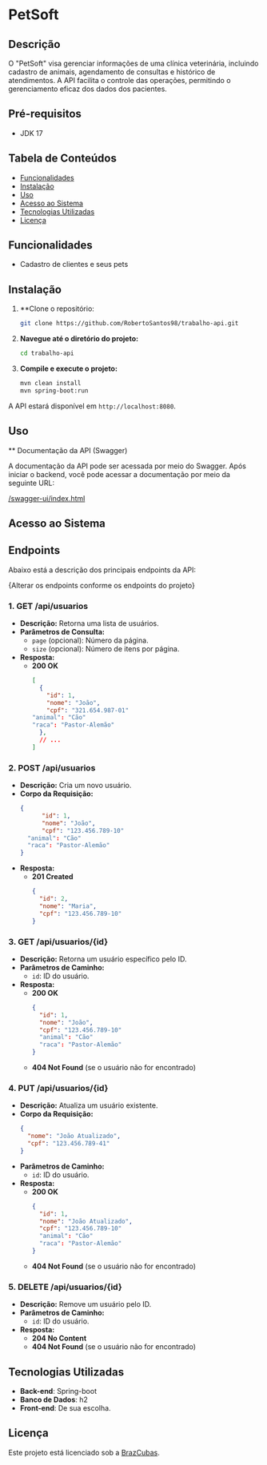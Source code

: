 # PetSoft

## Descrição

O "PetSoft" visa gerenciar informações de uma clínica veterinária, incluindo cadastro de animais, agendamento de consultas e histórico de atendimentos. A API facilita o controle das operações, permitindo o gerenciamento eficaz dos dados dos pacientes.

## Pré-requisitos
- JDK 17


## Tabela de Conteúdos
- [Funcionalidades](#funcionalidades)
- [Instalação](#instalação)
- [Uso](#uso)
- [Acesso ao Sistema](#acesso-ao-sistema)
- [Tecnologias Utilizadas](#tecnologias-utilizadas)
- [Licença](#licença)

## Funcionalidades
- Cadastro de clientes e seus pets

## Instalação

1. **Clone o repositório:
   ```bash
   git clone https://github.com/RobertoSantos98/trabalho-api.git
   ```
2. **Navegue até o diretório do projeto:**

   ```bash
   cd trabalho-api
   ```
3. **Compile e execute o projeto:**

   ```bash
   mvn clean install
   mvn spring-boot:run
   ```

A API estará disponível em `http://localhost:8080`.



## Uso

** Documentação da API (Swagger)

A documentação da API pode ser acessada por meio do Swagger. Após iniciar o backend, você pode acessar a documentação por meio da seguinte URL:

[/swagger-ui/index.html](http://localhost:8080//swagger-ui/index.html)


## Acesso ao Sistema

## Endpoints

Abaixo está a descrição dos principais endpoints da API:

{Alterar os endpoints conforme os endpoints do projeto}

### **1. GET /api/usuarios**

- **Descrição:** Retorna uma lista de usuários.
- **Parâmetros de Consulta:**
  - `page` (opcional): Número da página.
  - `size` (opcional): Número de itens por página.
- **Resposta:**
  - **200 OK**
    ```json
    [
      {
        "id": 1,
        "nome": "João",
        "cpf": "321.654.987-01"
	"animal": "Cão"
	"raca": "Pastor-Alemão"
      },
      // ...
    ]
    ```

### **2. POST /api/usuarios**

- **Descrição:** Cria um novo usuário.
- **Corpo da Requisição:**
  ```json
  {
    	"id": 1,
        "nome": "João",
        "cpf": "123.456.789-10"
	"animal": "Cão"
	"raca": "Pastor-Alemão"
  }
  ```
- **Resposta:**
  - **201 Created**
    ```json
    {
      "id": 2,
      "nome": "Maria",
      "cpf": "123.456.789-10"
    }
    ```

### **3. GET /api/usuarios/{id}**

- **Descrição:** Retorna um usuário específico pelo ID.
- **Parâmetros de Caminho:**
  - `id`: ID do usuário.
- **Resposta:**
  - **200 OK**
    ```json
    {
      "id": 1,
      "nome": "João",
      "cpf": "123.456.789-10"
      "animal": "Cão"
      "raca": "Pastor-Alemão"
    }
    ```
  - **404 Not Found** (se o usuário não for encontrado)

### **4. PUT /api/usuarios/{id}**

- **Descrição:** Atualiza um usuário existente.
- **Corpo da Requisição:**
  ```json
  {
    "nome": "João Atualizado",
    "cpf": "123.456.789-41"
  }
  ```
- **Parâmetros de Caminho:**
  - `id`: ID do usuário.
- **Resposta:**
  - **200 OK**
    ```json
    {
      "id": 1,
      "nome": "João Atualizado",
      "cpf": "123.456.789-10"
      "animal": "Cão"
      "raca": "Pastor-Alemão"
    }
    ```
  - **404 Not Found** (se o usuário não for encontrado)

### **5. DELETE /api/usuarios/{id}**

- **Descrição:** Remove um usuário pelo ID.
- **Parâmetros de Caminho:**
  - `id`: ID do usuário.
- **Resposta:**
  - **204 No Content**
  - **404 Not Found** (se o usuário não for encontrado)

## Tecnologias Utilizadas
- **Back-end**: Spring-boot
- **Banco de Dados**: h2
- **Front-end**: De sua escolha.


## Licença
Este projeto está licenciado sob a [BrazCubas](LICENSE-00000010001010101).

